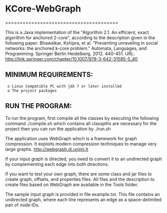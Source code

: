 # KCore-WebGraph
=======================================

This is a Java implementation of the "Algorithm 2.1. An efficient, exact algorithm for anchored 2-core", according to the description given in the following paper: Bhawalkar, Kshipra, et al. "Preventing unraveling in social networks: the anchored k-core problem." Automata, Languages, and Programming. Springer Berlin Heidelberg, 2012. 440-451. URL: http://link.springer.com/chapter/10.1007/978-3-642-31585-5_40

MINIMUM REQUIREMENTS:
---------------------
     o Linux Compatible PC with jdk 7 or later installed
     o The project packages

RUN THE PROGRAM:
----------------
To run the program, first compile all the classes by executing the following command 
./compile.sh which contains all classpths are necessary for the project 
then you can run the application by ./run.sh

The application uses WebGraph which is a framework for graph compression. It exploits modern compression techniques to manage very large graphs. http://webgraph.di.unimi.it

If your input graph is directed, you need to convert it to an undirected graph by complementing each edge into both directions.

If you want to test your own graph, there are some class and jar files to create graph, offsets, and properties files. All files and the description to create files based on WebGraph are available in the Tools folder.

The sample input graph is provided in file example.txt. This file contains an undirected graph, where each line represents an edge as a space-delimited pair of node IDs.

